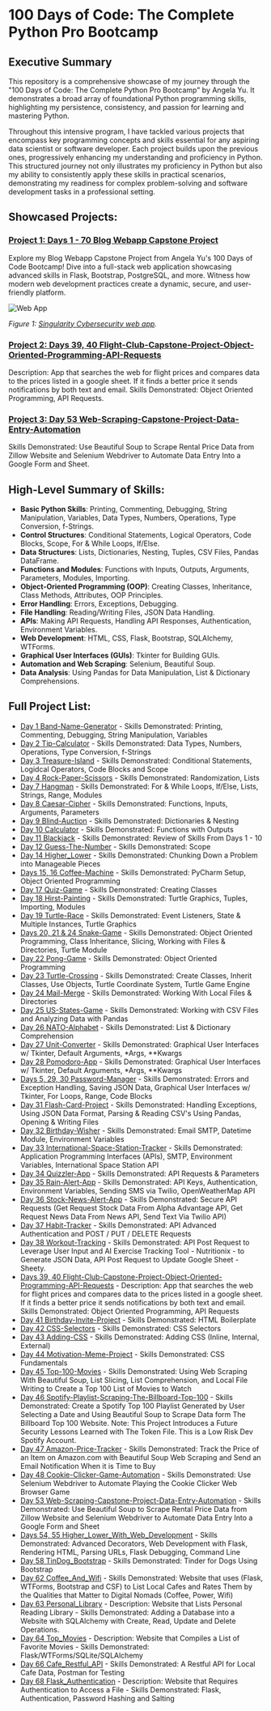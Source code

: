 # 100 Days of Code: The Complete Python Pro Bootcamp

## Executive Summary

This repository is a comprehensive showcase of my journey through the "100 Days of Code: The Complete Python Pro Bootcamp" by Angela Yu. It demonstrates a broad array of foundational Python programming skills, highlighting my persistence, consistency, and passion for learning and mastering Python.

Throughout this intensive program, I have tackled various projects that encompass key programming concepts and skills essential for any aspiring data scientist or software developer. Each project builds upon the previous ones, progressively enhancing my understanding and proficiency in Python.  This structured journey not only illustrates my proficiency in Python but also my ability to consistently apply these skills in practical scenarios, demonstrating my readiness for complex problem-solving and software development tasks in a professional setting.

## Showcased Projects:

### [Project 1: Days 1 - 70 Blog Webapp Capstone Project](https://github.com/rexcoleman/Singularity-Cybersecurity-Blog-Capstone-Project)
Explore my Blog Webapp Capstone Project from Angela Yu's 100 Days of Code Bootcamp! Dive into a full-stack web application showcasing advanced skills in Flask, Bootstrap, PostgreSQL, and more. Witness how modern web development practices create a dynamic, secure, and user-friendly platform.

![Web App](img/singularity_cybersecurity_blog_web_app.png)

*Figure 1: [Singularity Cybersecurity web app](https://rex-coleman-blog-01b248947442.herokuapp.com/).*

### [Project 2: Days 39, 40 Flight-Club-Capstone-Project-Object-Oriented-Programming-API-Requests](https://github.com/rexcoleman/100-Days-of-Code-The-Complete-Python-Pro-Bootcamp/tree/main/projects/Days_39_40_Flight-Club-Capstone-Project-Object-Oriented-Programming-API-Requests)
Description: App that searches the web for flight prices and compares data to the prices listed in a google sheet. If it finds a better price it sends notifications by both text and email. Skills Demonstrated: Object Oriented Programming, API Requests.

### [Project 3: Day 53 Web-Scraping-Capstone-Project-Data-Entry-Automation](https://github.com/rexcoleman/100-Days-of-Code-The-Complete-Python-Pro-Bootcamp/tree/main/projects/Day_53_Web_Scraping_Capstone_Project_Data_Entry_Automation)
Skills Demonstrated: Use Beautiful Soup to Scrape Rental Price Data from Zillow Website and Selenium Webdriver to Automate Data Entry Into a Google Form and Sheet.

## High-Level Summary of Skills:

- **Basic Python Skills**: Printing, Commenting, Debugging, String Manipulation, Variables, Data Types, Numbers, Operations, Type Conversion, f-Strings.
- **Control Structures**: Conditional Statements, Logical Operators, Code Blocks, Scope, For & While Loops, If/Else.
- **Data Structures**: Lists, Dictionaries, Nesting, Tuples, CSV Files, Pandas DataFrame.
- **Functions and Modules**: Functions with Inputs, Outputs, Arguments, Parameters, Modules, Importing.
- **Object-Oriented Programming (OOP)**: Creating Classes, Inheritance, Class Methods, Attributes, OOP Principles.
- **Error Handling**: Errors, Exceptions, Debugging.
- **File Handling**: Reading/Writing Files, JSON Data Handling.
- **APIs**: Making API Requests, Handling API Responses, Authentication, Environment Variables.
- **Web Development**: HTML, CSS, Flask, Bootstrap, SQLAlchemy, WTForms.
- **Graphical User Interfaces (GUIs)**: Tkinter for Building GUIs.
- **Automation and Web Scraping**: Selenium, Beautiful Soup.
- **Data Analysis**: Using Pandas for Data Manipulation, List & Dictionary Comprehensions.

## Full Project List:

- [Day 1 Band-Name-Generator](https://github.com/rexcoleman/100-Days-of-Code-The-Complete-Python-Pro-Bootcamp/tree/main/projects/Day_1_Band_Name_Generator) - Skills Demonstrated: Printing, Commenting, Debugging, String Manipulation, Variables
- [Day 2 Tip-Calculator](https://github.com/rexcoleman/100-Days-of-Code-The-Complete-Python-Pro-Bootcamp/tree/main/projects/Day_2_Tip_Calculator) - Skills Demonstrated: Data Types, Numbers, Operations, Type Conversion, f-Strings
- [Day 3 Treasure-Island](https://github.com/rexcoleman/100-Days-of-Code-The-Complete-Python-Pro-Bootcamp/tree/main/projects/Day_3_Treasure_Island) - Skills Demonstrated: Conditional Statements, Logidcal Operators, Code Blocks and Scope
- [Day 4 Rock-Paper-Scissors](https://github.com/rexcoleman/100-Days-of-Code-The-Complete-Python-Pro-Bootcamp/tree/main/projects/Day_4_Rock_Paper_Scissors) - Skills Demonstrated: Randomization, Lists
- [Day 7 Hangman](https://github.com/rexcoleman/100-Days-of-Code-The-Complete-Python-Pro-Bootcamp/tree/main/projects/Day_7_Hangman) - Skills Demonstrated: For & While Loops, If/Else, Lists, Strings, Range, Modules
- [Day 8 Caesar-Cipher](https://github.com/rexcoleman/100-Days-of-Code-The-Complete-Python-Pro-Bootcamp/tree/main/projects/Day_8_Caesar_Cipher) - Skills Demonstrated: Functions, Inputs, Arguments, Parameters
- [Day 9 Blind-Auction](https://github.com/rexcoleman/100-Days-of-Code-The-Complete-Python-Pro-Bootcamp/tree/main/projects/Day_9_Blind_Auction) - Skills Demonstrated: Dictionaries & Nesting
- [Day 10 Calculator](https://github.com/rexcoleman/100-Days-of-Code-The-Complete-Python-Pro-Bootcamp/tree/main/projects/Day_10_Calculator) - Skills Demonstrated: Functions with Outputs
- [Day 11 Blackjack](https://github.com/rexcoleman/100-Days-of-Code-The-Complete-Python-Pro-Bootcamp/tree/main/projects/Day_11_Blackjack) - Skills Demonstrated: Review of Skills From Days 1 - 10
- [Day 12 Guess-The-Number](https://github.com/rexcoleman/100-Days-of-Code-The-Complete-Python-Pro-Bootcamp/tree/main/projects/Day_12_Guess_The_Number) - Skills Demonstrated: Scope
- [Day 14 Higher_Lower](https://github.com/rexcoleman/100-Days-of-Code-The-Complete-Python-Pro-Bootcamp/tree/main/projects/Day_14_Higher_Lower) - Skills Demonstrated: Chunking Down a Problem into Manageable Pieces
- [Days 15, 16 Coffee-Machine](https://github.com/rexcoleman/100-Days-of-Code-The-Complete-Python-Pro-Bootcamp/tree/main/projects/Days_15_16_Coffee_Machine) - Skills Demonstrated: PyCharm Setup, Object Oriented Programming
- [Day 17 Quiz-Game](https://github.com/rexcoleman/100-Days-of-Code-The-Complete-Python-Pro-Bootcamp/tree/main/projects/Day_17_Quiz_Game) - Skills Demonstrated: Creating Classes
- [Day 18 Hirst-Painting](https://github.com/rexcoleman/100-Days-of-Code-The-Complete-Python-Pro-Bootcamp/tree/main/projects/Day_18_Hirst_Painting) - Skills Demonstrated: Turtle Graphics, Tuples, Importing, Modules
- [Day 19 Turtle-Race](https://github.com/rexcoleman/100-Days-of-Code-The-Complete-Python-Pro-Bootcamp/tree/main/projects/Day_19_Turtle_Race) - Skills Demonstrated: Event Listeners, State & Multiple Instances, Turtle Graphics
- [Days 20, 21 & 24 Snake-Game](https://github.com/rexcoleman/100-Days-of-Code-The-Complete-Python-Pro-Bootcamp/tree/main/projects/Day_20_21_24_Snake_Game) - Skills Demonstrated: Object Oriented Programming, Class Inheritance, Slicing, Working with Files & Directories, Turtle Module
- [Day 22 Pong-Game](https://github.com/rexcoleman/100-Days-of-Code-The-Complete-Python-Pro-Bootcamp/tree/main/projects/Day_22_Pong_Game) - Skills Demonstrated: Object Oriented Programming
- [Day 23 Turtle-Crossing](https://github.com/rexcoleman/100-Days-of-Code-The-Complete-Python-Pro-Bootcamp/tree/main/projects/Day_23_Turtle_Crossing) - Skills Demonstrated: Create Classes, Inherit Classes, Use Objects, Turtle Coordinate System, Turtle Game Engine
- [Day 24 Mail-Merge](https://github.com/rexcoleman/100-Days-of-Code-The-Complete-Python-Pro-Bootcamp/tree/main/projects/Day_24_Mail_Merge) - Skills Demonstrated: Working With Local Files & Directories
- [Day 25 US-States-Game](https://github.com/rexcoleman/100-Days-of-Code-The-Complete-Python-Pro-Bootcamp/tree/main/projects/Day_25_US_States_Game) - Skills Demonstrated: Working with CSV Files and Analyzing Data with Pandas
- [Day 26 NATO-Alphabet](https://github.com/rexcoleman/100-Days-of-Code-The-Complete-Python-Pro-Bootcamp/tree/main/projects/Day_26_NATO_Alphabet) - Skills Demonstrated: List & Dictionary Comprehension
- [Day 27 Unit-Converter](https://github.com/rexcoleman/100-Days-of-Code-The-Complete-Python-Pro-Bootcamp/tree/main/projects/Day_27_Unit_Converter) - Skills Demonstrated: Graphical User Interfaces w/ Tkinter, Default Arguments, *Args, **Kwargs
- [Day 28 Pomodoro-App](https://github.com/rexcoleman/100-Days-of-Code-The-Complete-Python-Pro-Bootcamp/tree/main/projects/Day_28_Pomodoro_App) - Skills Demonstrated: Graphical User Interfaces w/ Tkinter, Default Arguments, *Args, **Kwargs
- [Days 5, 29, 30 Password-Manager](https://github.com/rexcoleman/100-Days-of-Code-The-Complete-Python-Pro-Bootcamp/tree/main/projects/Days_5_29_30_Password_Manager) - Skills Demonstrated: Errors and Exception Handling, Saving JSON Data, Graphical User Interfaces w/ Tkinter, For Loops, Range, Code Blocks
- [Day 31 Flash-Card-Project](https://github.com/rexcoleman/100-Days-of-Code-The-Complete-Python-Pro-Bootcamp/tree/main/projects/Day_31_Flash_Card_Project) - Skills Demonstrated: Handling Exceptions, Using JSON Data Format, Parsing & Reading CSV's Using Pandas, Opening & Writing Files
- [Day 32 Birthday-Wisher](https://github.com/rexcoleman/100-Days-of-Code-The-Complete-Python-Pro-Bootcamp/tree/main/projects/Day_32_Birthday_Wisher) - Skills Demonstrated: Email SMTP, Datetime Module, Environment Variables
- [Day 33 International-Space-Station-Tracker](https://github.com/rexcoleman/100-Days-of-Code-The-Complete-Python-Pro-Bootcamp/tree/main/projects/Day_33_International_Space_Station_Tracker) - Skills Demonstrated: Application Programming Interfaces (APIs), SMTP, Environment Variables, International Space Station API
- [Day 34 Quizzler-App](https://github.com/rexcoleman/100-Days-of-Code-The-Complete-Python-Pro-Bootcamp/tree/main/projects/Day_34_Quizzler_App) - Skills Demonstrated: API Requests & Parameters
- [Day 35 Rain-Alert-App](https://github.com/rexcoleman/100-Days-of-Code-The-Complete-Python-Pro-Bootcamp/tree/main/projects/Day_35_Rain_Alert_App) - Skills Demonstrated: API Keys, Authentication, Environment Variables, Sending SMS via Twilio, OpenWeatherMap API
- [Day 36 Stock-News-Alert-App](https://github.com/rexcoleman/100-Days-of-Code-The-Complete-Python-Pro-Bootcamp/tree/main/projects/Day_36_Stock_News_Alert_App) - Skills Demonstrated: Secure API Requests (Get Request Stock Data From Alpha Advantage API, Get Request News Data From News API, Send Text Via Twilio API)
- [Day 37 Habit-Tracker](https://github.com/rexcoleman/100-Days-of-Code-The-Complete-Python-Pro-Bootcamp/tree/main/projects/Day_37_Habit_Tracker) - Skills Demonstrated: API Advanced Authentication and POST / PUT / DELETE Requests
- [Day 38 Workout-Tracking](https://github.com/rexcoleman/100-Days-of-Code-The-Complete-Python-Pro-Bootcamp/tree/main/projects/Day_38_Workout_Tracking) - Skills Demonstrated: API Post Request to Leverage User Input and AI Exercise Tracking Tool - Nutritionix - to Generate JSON Data, API Post Request to Update Google Sheet -Sheety.
- [Days 39, 40 Flight-Club-Capstone-Project-Object-Oriented-Programming-API-Requests](https://github.com/rexcoleman/100-Days-of-Code-The-Complete-Python-Pro-Bootcamp/tree/main/projects/Days_39_40_Flight-Club-Capstone-Project-Object-Oriented-Programming-API-Requests) - Description: App that searches the web for flight prices and compares data to the prices listed in a google sheet. If it finds a better price it sends notifications by both text and email. Skills Demonstrated: Object Oriented Programming, API Requests
- [Day 41 Birthday-Invite-Project](https://github.com/rexcoleman/100-Days-of-Code-The-Complete-Python-Pro-Bootcamp/tree/main/projects/Day_41_Birthday_Invite_Project) - Skills Demonstrated: HTML Boilerplate
- [Day 42 CSS-Selectors](https://github.com/rexcoleman/100-Days-of-Code-The-Complete-Python-Pro-Bootcamp/tree/main/projects/Day_42_CSS_Selectors) - Skills Demonstrated: CSS Selectors
- [Day 43 Adding-CSS](https://github.com/rexcoleman/100-Days-of-Code-The-Complete-Python-Pro-Bootcamp/tree/main/projects/Day_43_Adding_CSS) - Skills Demonstrated: Adding CSS (Inline, Internal, External)
- [Day 44 Motivation-Meme-Project](https://github.com/rexcoleman/100-Days-of-Code-The-Complete-Python-Pro-Bootcamp/tree/main/projects/Day_44_Motivation_Meme_Project) - Skills Demonstrated: CSS Fundamentals
- [Day 45 Top-100-Movies](https://github.com/rexcoleman/100-Days-of-Code-The-Complete-Python-Pro-Bootcamp/tree/main/projects/Day_45_Top_100_Movies) - Skills Demonstrated: Using Web Scraping With Beautiful Soup, List Slicing, List Comprehension, and Local File Writing to Create a Top 100 List of Movies to Watch
- [Day 46 Spotify-Playlist-Scraping-The-Billboard-Top-100](https://github.com/rexcoleman/100-Days-of-Code-The-Complete-Python-Pro-Bootcamp/tree/main/projects/Day_46_Spotify_Playlist_Scraping_The_Billboard_Top_100) - Skills Demonstrated: Create a Spotify Top 100 Playlist Generated by User Selecting a Date and Using Beautiful Soup to Scrape Data form The Billboard Top 100 Website. Note: This Project Introduces a Future Security Lessons Learned with The Token File. This is a Low Risk Dev Spotify Account.
- [Day 47 Amazon-Price-Tracker](https://github.com/rexcoleman/100-Days-of-Code-The-Complete-Python-Pro-Bootcamp/tree/main/projects/Day_47_Amazon_Price_Tracker) - Skills Demonstrated: Track the Price of an Item on Amazon.com with Beautiful Soup Web Scraping and Send an Email Notification When it is Time to Buy
- [Day 48 Cookie-Clicker-Game-Automation](https://github.com/rexcoleman/100-Days-of-Code-The-Complete-Python-Pro-Bootcamp/tree/main/projects/Day_48_Cookie_Clicker_Game_Automation) - Skills Demonstrated: Use Selenium Webdriver to Automate Playing the Cookie Clicker Web Browser Game
- [Day 53 Web-Scraping-Capstone-Project-Data-Entry-Automation](https://github.com/rexcoleman/100-Days-of-Code-The-Complete-Python-Pro-Bootcamp/tree/main/projects/Day_53_Web_Scraping_Capstone_Project_Data_Entry_Automation) - Skills Demonstrated: Use Beautiful Soup to Scrape Rental Price Data from Zillow Website and Selenium Webdriver to Automate Data Entry Into a Google Form and Sheet
- [Days 54, 55 Higher_Lower_With_Web_Development](https://github.com/rexcoleman/100-Days-of-Code-The-Complete-Python-Pro-Bootcamp/tree/main/projects/Days_54_55_Higher_Lower_With_Web_Development) - Skills Demonstrated: Advanced Decorators, Web Development with Flask, Rendering HTML, Parsing URLs, Flask Debugging, Command Line
- [Day 58 TinDog_Bootstrap](https://github.com/rexcoleman/100-Days-of-Code-The-Complete-Python-Pro-Bootcamp/tree/main/projects/Day_58_TinDog_Bootstrap) - Skills Demonstrated: Tinder for Dogs Using Bootstrap
- [Day 62 Coffee_And_Wifi](https://github.com/rexcoleman/100-Days-of-Code-The-Complete-Python-Pro-Bootcamp/tree/main/projects/Day_62_Coffee_And_Wifi) - Skills Demonstrated: Website that uses (Flask, WTForms, Bootstrap and CSF) to List Local Cafes and Rates Them by the Qualities that Matter to Digital Nomads (Coffee, Power, Wifi)
- [Day 63 Personal_Library](https://github.com/rexcoleman/100-Days-of-Code-The-Complete-Python-Pro-Bootcamp/tree/main/projects/Day_63_Personal_Library) - Description: Website that Lists Personal Reading Library - Skills Demonstrated: Adding a Database into a Website with SQLAlchemy with Create, Read, Update and Delete Operations.
- [Day 64 Top_Movies](https://github.com/rexcoleman/100-Days-of-Code-The-Complete-Python-Pro-Bootcamp/tree/main/projects/Day_64_Top_Movies) - Description: Website that Compiles a List of Favorite Movies - Skills Demonstrated: Flask/WTForms/SQLite/SQLAlchemy
- [Day 66 Cafe_Restful_API](https://github.com/rexcoleman/100-Days-of-Code-The-Complete-Python-Pro-Bootcamp/tree/main/projects/Day_66_Cafe_Restful_API) - Skills Demonstrated: A Restful API for Local Cafe Data, Postman for Testing
- [Day 68 Flask_Authentication](https://github.com/rexcoleman/100-Days-of-Code-The-Complete-Python-Pro-Bootcamp/tree/main/projects/Day_68_Flask_Authentication) - Description: Website that Requires Authentication to Access a File - Skills Demonstrated: Flask, Authentication, Password Hashing and Salting
